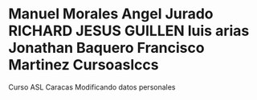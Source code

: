Manuel Morales
Angel Jurado
RICHARD
JESUS GUILLEN
luis arias
Jonathan Baquero
Francisco Martinez
Cursoaslccs
===========

Curso ASL Caracas
Modificando datos personales
